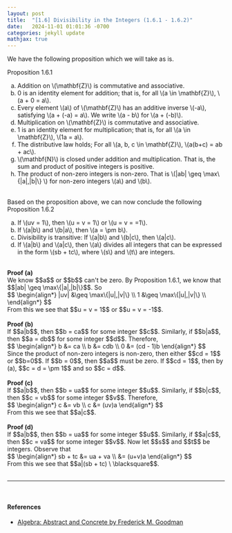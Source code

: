 ```yaml
---
layout: post
title:  "[1.6] Divisibility in the Integers (1.6.1 - 1.6.2)"
date:   2024-11-01 01:01:36 -0700
categories: jekyll update
mathjax: true
---
```

<!------------------------------------------------------------------------------------>
We have the following proposition which we will take as is.
<div class="peachheaderdiv">
Proposition 1.6.1
</div>
<div class="peachbodydiv">
<ol type="a">
	<li>Addition on \(\mathbf{Z}\) is commutative and associative.</li>
	<li>0 is an identity element for addition; that is, for all \(a \in \mathbf{Z}\), \(a + 0 = a\).</li>
	<li>Every element \(a\) of \(\mathbf{Z}\) has an additive inverse \(-a\), satisfying \(a + (-a) = a\). We write \(a - b\) for \(a + (-b)\).</li>
	<li>Multiplication on \(\mathbf{Z}\) is commutative and associative.</li>
	<li>1 is an identity element for multiplication; that is, for all \(a \in \mathbf{Z}\), \(1a = a\).</li>
	<li>The distributive law holds; For all \(a, b, c \in \mathbf{Z}\), \(a(b+c) = ab + ac\).</li>	
	<li>\(\mathbf{N}\) is closed under addition and multiplication. That is, the sum and product of positive integers is positive.</li>
	<li>The product of non-zero integers is non-zero. That is \(|ab| \geq \max\{|a|,|b|\} \) for non-zero integers \(a\) and \(b\).</li>
</ol>
</div>
<br>
Based on the proposition above, we can now conclude the following
<br>
<!------------------------------------------------------------------------------------>
<div class="peachheaderdiv">
Proposition 1.6.2
</div>
<div class="peachbodydiv">
<ol type="a">
	<li>If \(uv = 1\), then \(u = v = 1\) or \(u = v = =1\).</li>
	<li>If \(a|b\) and \(b|a\), then \(a = \pm b\).</li>
	<li>Divisibility is transitive: If \(a|b\) and \(b|c\), then \(a|c\).</li>
	<li>If \(a|b\) and \(a|c\), then \(a\) divides all integers that can be expressed in the form \(sb + tc\), where \(s\) and \(t\) are integers.</li>
</ol>
</div>
<br>
<!------------------------------------------------------------------------------------>
<b>Proof (a)</b><br>
We know $$a$$ or $$b$$ can't be zero. By Proposition 1.6.1, we know that $$|ab| \geq \max\{|a|,|b|\}$$. So 
<div> 
$$
\begin{align*}
|uv| &\geq \max\{|u|,|v|\} \\
1 &\geq \max\{|u|,|v|\} \\
\end{align*}
$$
</div>
From this we see that $$u = v = 1$$ or $$u = v = -1$$. <br>
<br>
<!------------------------------------------------------------------------------------>
<b>Proof (b)</b><br>
If $$a|b$$, then $$b = ca$$ for some integer $$c$$. Similarly, if $$b|a$$, then $$a = db$$ for some integer $$d$$. Therefore, 
<div> 
$$
\begin{align*}
b &= ca \\ 
b &= cdb \\
0 &= (cd - 1)b
\end{align*}
$$
</div>
Since the product of non-zero integers is non-zero, then either $$cd = 1$$ or $$b=0$$. If $$b = 0$$, then $$a$$ must be zero. If $$cd = 1$$, then by (a), $$c = d = \pm 1$$ and so $$c = d$$.
<br>
<br>
<!------------------------------------------------------------------------------------>
<b>Proof (c)</b><br>
If $$a|b$$, then $$b = ua$$ for some integer $$u$$. Similarly, if $$b|c$$, then $$c = vb$$ for some integer $$v$$. Therefore,
<div> 
$$
\begin{align*}
c &= vb \\ 
c &= (uv)a
\end{align*}
$$
</div>
From this we see that $$a|c$$.
<br>
<br>
<!------------------------------------------------------------------------------------>
<b>Proof (d)</b><br>
If $$a|b$$, then $$b = ua$$ for some integer $$u$$. Similarly, if $$a|c$$, then $$c = va$$ for some integer $$v$$. Now let $$s$$ and $$t$$ be integers. Observe that
<div> 
$$
\begin{align*}
sb + tc &= ua + va \\ 
        &= (u+v)a
\end{align*}
$$
</div>
From this we see that $$a|(sb + tc) \ \blacksquare$$.
<br>
<br>
<hr>
<br>
<!------------------------------------------------------------------------------------>
<h4><b>References</b></h4>
<ul>
<li><a href="https://homepage.divms.uiowa.edu/~goodman/algebrabook.dir/algebrabook.html">Algebra: Abstract and Concrete by Frederick M. Goodman</a></li>
</ul>






















